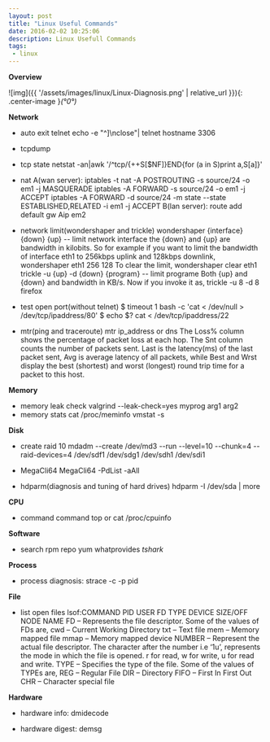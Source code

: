 ```yaml
---
layout: post
title: "Linux Useful Commands"
date: 2016-02-02 10:25:06
description: Linux Usefull Commands
tags: 
 - linux
---
```


**Overview**

![img]({{ '/assets/images/linux/Linux-Diagnosis.png' | relative_url }}){: .center-image }*(°0°)*



**Network**

 - auto exit telnet
echo -e "^]\nclose"| telnet hostname 3306

 - tcpdump

 - tcp state
     netstat -an|awk '/^tcp/{++S[$NF]}END{for (a in S)print a,S[a]}'
 - nat
A(wan server):
iptables -t nat -A POSTROUTING -s source/24 -o em1 -j MASQUERADE
iptables -A FORWARD -s source/24 -o em1 -j ACCEPT
iptables -A FORWARD -d source/24 -m state --state ESTABLISHED,RELATED -i em1 -j ACCEPT
B(lan server):
route add default gw Aip em2

 - network limit(wondershaper and trickle)
wondershaper {interface} {down} {up}  -- limit network interface
the {down} and {up} are bandwidth in kilobits. So for example if you want to limit the bandwidth of interface eth1 to 256kbps uplink and 128kbps downlink,
wondershaper eth1 256 128
To clear the limit,
wondershaper clear eth1
trickle -u {up} -d {down} {program}   -- limit programe
Both {up} and {down} and bandwidth in KB/s. Now if you invoke it as,
trickle -u 8 -d 8 firefox  

 - test open port(without telnet)
 $ timeout 1 bash -c 'cat < /dev/null > /dev/tcp/ipaddress/80'
 $ echo $?
 cat < /dev/tcp/ipaddress/22
 - mtr(ping and traceroute)
mtr ip_address or dns
The Loss% column shows the percentage of packet loss at each hop. 
The Snt column counts the number of packets sent.
Last is the latency(ms) of the last packet sent, Avg is average latency of all packets, while Best and Wrst display the best (shortest) and worst (longest) round trip time for a packet to this host.

**Memory**

 - memory leak check
valgrind --leak-check=yes myprog arg1 arg2
 - memory stats
cat /proc/meminfo
vmstat -s

**Disk**

 - create raid 10
mdadm --create /dev/md3 --run --level=10 --chunk=4 --raid-devices=4 /dev/sdf1 /dev/sdg1 /dev/sdh1 /dev/sdi1

 - MegaCli64
MegaCli64 -PdList -aAll

 - hdparm(diagnosis and tuning of hard drives)
hdparm -I /dev/sda | more
   
**CPU**

 - command command
top or cat /proc/cpuinfo

**Software**

 - search rpm repo
 yum whatprovides *tshark*

**Process**

 - process diagnosis:
strace -c -p pid

**File**  

 - list open files
lsof:COMMAND PID USER FD TYPE DEVICE SIZE/OFF NODE NAME
FD – Represents the file descriptor. Some of the values of FDs are,
cwd – Current Working Directory
txt – Text file
mem – Memory mapped file
mmap – Memory mapped device
NUMBER – Represent the actual file descriptor. The character after the number i.e ‘1u’, represents the mode in which the file is opened. r for read, w for write, u for read and write.
TYPE – Specifies the type of the file. Some of the values of TYPEs are,
REG – Regular File
DIR – Directory
FIFO – First In First Out
CHR – Character special file 

**Hardware**

 - hardware info:
dmidecode
 
 - hardware digest:
demsg
